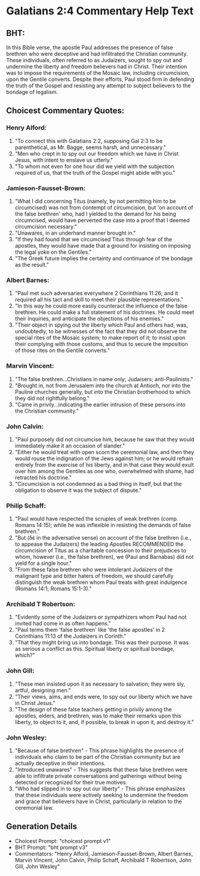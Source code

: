 # Galatians 2:4 Commentary Help Text

## BHT:
In this Bible verse, the apostle Paul addresses the presence of false brethren who were deceptive and had infiltrated the Christian community. These individuals, often referred to as Judaizers, sought to spy out and undermine the liberty and freedom believers had in Christ. Their intention was to impose the requirements of the Mosaic law, including circumcision, upon the Gentile converts. Despite their efforts, Paul stood firm in defending the truth of the Gospel and resisting any attempt to subject believers to the bondage of legalism.

## Choicest Commentary Quotes:
### Henry Alford:
1. "To connect this with Galatians 2:2, supposing Gal 2:3 to be parenthetical, as Mr. Bagge, seems harsh, and unnecessary."
2. "Men who crept in to spy out our freedom which we have in Christ Jesus, with intent to enslave us utterly."
3. "To whom not even for one hour did we yield with the subjection required of us, that the truth of the Gospel might abide with you."

### Jamieson-Fausset-Brown:
1. "What I did concerning Titus (namely, by not permitting him to be circumcised) was not from contempt of circumcision, but 'on account of the false brethren' who, had I yielded to the demand for his being circumcised, would have perverted the case into a proof that I deemed circumcision necessary."
2. "Unawares, in an underhand manner brought in."
3. "If they had found that we circumcised Titus through fear of the apostles, they would have made that a ground for insisting on imposing the legal yoke on the Gentiles."
4. "The Greek future implies the certainty and continuance of the bondage as the result."

### Albert Barnes:
1. "Paul met such adversaries everywhere 2 Corinthians 11:26; and it required all his tact and skill to meet their plausible representations."
2. "In this way he could more easily counteract the influence of the false brethren. He could make a full statement of his doctrines. He could meet their inquiries, and anticipate the objections of his enemies."
3. "Their object in spying out the liberty which Paul and others had, was, undoubtedly, to be witnesses of the fact that they did not observe the special rites of the Mosaic system; to make report of it; to insist upon their complying with those customs, and thus to secure the imposition of those rites on the Gentile converts."

### Marvin Vincent:
1. "The false brethren...Christians in name only; Judaisers; anti-Paulinists." 
2. "Brought in, not from Jerusalem into the church at Antioch, nor into the Pauline churches generally, but into the Christian brotherhood to which they did not rightfully belong." 
3. "Came in privily...indicating the earlier intrusion of these persons into the Christian community."

### John Calvin:
1. "Paul purposely did not circumcise him, because he saw that they would immediately make it an occasion of slander."
2. "Either he would treat with open scorn the ceremonial law, and then they would rouse the indignation of the Jews against him; or he would refrain entirely from the exercise of his liberty, and in that case they would exult over him among the Gentiles as one who, overwhelmed with shame, had retracted his doctrine."
3. "Circumcision is not condemned as a bad thing in itself, but that the obligation to observe it was the subject of dispute."

### Philip Schaff:
1. "Paul would have respected the scruples of weak brethren (comp. Romans 14:15); while he was inflexible in resisting the demands of false brethren."
2. "But (δέ in the adversative sense) on account of the false brethren (i.e., to appease the Judaizers) the leading Apostles RECOMMENDED the circumcision of Titus as a charitable concession to their prejudices to whom, however (i.e., the false brethren), we (Paul and Barnabas) did not yield for a single hour."
3. "From these false brethren who were intolerant Judaizers of the malignant type and bitter haters of freedom, we should carefully distinguish the weak brethren whom Paul treats with great indulgence (Romans 14:1; Romans 15:1-3)."

### Archibald T Robertson:
1. "Evidently some of the Judaizers or sympathizers whom Paul had not invited had come in as often happens." 
2. "Paul terms them 'false brethren' like 'the false apostles' in 2 Corinthians 11:13 of the Judaizers in Corinth."
3. "That they might bring us into bondage. This was their purpose. It was as serious a conflict as this. Spiritual liberty or spiritual bondage, which?"

### John Gill:
1. "These men insisted upon it as necessary to salvation; they were sly, artful, designing men."
2. "Their views, aims, and ends were, to spy out our liberty which we have in Christ Jesus."
3. "The design of these false teachers getting in privily among the apostles, elders, and brethren, was to make their remarks upon this liberty, to object to it, and, if possible, to break in upon it, and destroy it."

### John Wesley:
1. "Because of false brethren" - This phrase highlights the presence of individuals who claim to be part of the Christian community but are actually deceptive in their intentions.
2. "Introduced unawares" - This suggests that these false brethren were able to infiltrate private conversations and gatherings without being detected or recognized for their true motives.
3. "Who had slipped in to spy out our liberty" - This phrase emphasizes that these individuals were actively seeking to undermine the freedom and grace that believers have in Christ, particularly in relation to the ceremonial law.


## Generation Details
- Choicest Prompt: "choicest prompt v1"
- BHT Prompt: "bht prompt v3"
- Commentators: "Henry Alford, Jamieson-Fausset-Brown, Albert Barnes, Marvin Vincent, John Calvin, Philip Schaff, Archibald T Robertson, John Gill, John Wesley"

